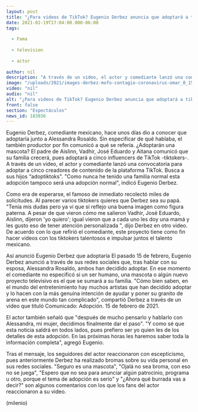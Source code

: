 ```yaml
---
layout: post
title: "¿Para videos de TikTok? Eugenio Derbez anuncia que adoptará a tiktokers; Kunno se postula"
date: 2021-02-19T17:04:00.000-06:00
tags:
  
  - Fama
  
  - television
  
  - actor
  
author: nil
description: "A través de un video, el actor y comediante lanzó una convocatoria para adoptar a cinco creadores de contenido de la plataforma TikTok. Busca a sus hijos “adoptiktoks. "
image: "/uploads/2021/images-derbez-mofo-contagio-coronavirus-omar_0_154_720_448.jpg"
video: "nil"
audio: "nil"
alt: "¿Para videos de TikTok? Eugenio Derbez anuncia que adoptará a tiktokers; Kunno se postula"
front: false
section: "Espectáculos"
news_id: 183036
---
```


Eugenio Derbez, comediante mexicano, hace unos días dio a conocer que adoptaría junto a Alessandra Rosaldo. Sin especificar de qué hablaba, el también productor por fin comunicó a qué se refería. ¿Adoptarán una mascota? El padre de Aislinn, Vadhir, José Eduardo y Aitana comunicó que su familia crecerá, pues adoptará a cinco influencers de TikTok -tiktokers-.  A través de un video, el actor y comediante lanzó una convocatoria para adoptar a cinco creadores de contenido de la plataforma TikTok. Busca a sus hijos “adoptiktoks". "Como nunca he tenido una familia normal esta adopción tampoco será una adopción normal", indicó Eugenio Derbez.

Como era de esperarse, el famoso de inmediato recolectó miles de solicitudes. Al parecer varios tiktokers quieres que Derbez sea su papá. "Tenía mis dudas pero ya vi que sí reflejo una buena imagen como figura paterna. A pesar de que vieron cómo me salieron Vadhir, José Eduardo, Aislinn, dijeron 'yo quiero'; igual vieron que a cada uno les doy una mamá y les gusto eso de tener atención personalizada ", dijo Derbez en otro video. De acuerdo con lo que refirió el comediante, este proyecto tiene como fin hacer videos con los tiktokers talentosos e impulsar juntos el talento mexicano. 

Así anunció Eugenio Derbez que adoptaría  El pasado 15 de febrero, Eugenio Derbez anunció a través de sus redes sociales que, tras hablar con su esposa, Alessandra Rosaldo, ambos han decidido adoptar. En ese momento el comediante no especificó si un ser humano, una mascota o algún nuevo proyecto televisivo es el que se sumará a su familia.   "Cómo bien saben, en el mundo del entretenimiento hay muchos artistas que han decidido adoptar y lo hacen con la más genuina intención de ayudar y poner su granito de arena en este mundo tan complicado", compartió Derbez a través de un video que tituló Comunicado: Adopción. 15 de febrero de 2021.

 El actor también señaló que "después de mucho pensarlo y hablarlo con Alessandra, mi mujer, decidimos finalmente dar el paso".  "Y como sé que esta noticia saldrá en todos lados, pues prefiero ser yo quien les de los detalles de esta adopción. En las próximas horas les haremos saber toda la información completa", agregó Eugenio. 

Tras el mensaje, los seguidores del actor reaccionaron con escepticismo, pues anteriormente Derbez ha realizado bromas sobre su vida personal en sus redes sociales.  "Seguro es una mascota", "Ojalá no sea broma, con eso no se juega", "Espero que no sea para anunciar algún patrocinio, programa u otro, porque el tema de adopción es serio" y "¿Ahora qué burrada vas a decir?" son algunos comentarios con los que los fans del actor reaccionaron a su video.

(milenio) 